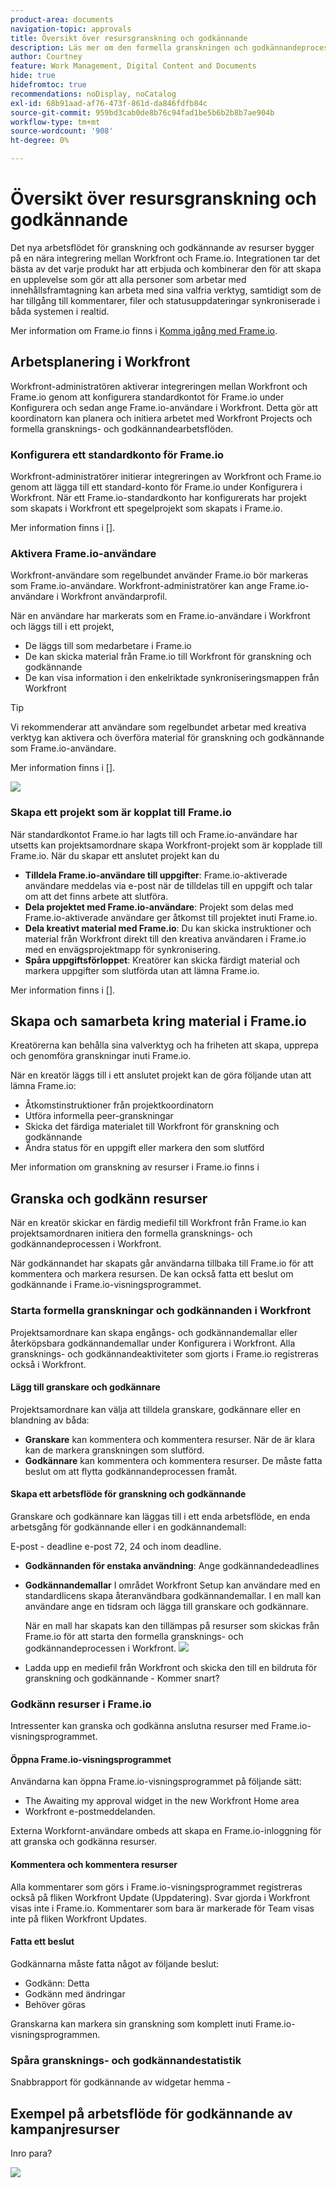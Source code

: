 ```yaml
---
product-area: documents
navigation-topic: approvals
title: Översikt över resursgranskning och godkännande
description: Läs mer om den formella granskningen och godkännandeprocessen i Workfront.
author: Courtney
feature: Work Management, Digital Content and Documents
hide: true
hidefromtoc: true
recommendations: noDisplay, noCatalog
exl-id: 68b91aad-af76-473f-861d-da846fdfb84c
source-git-commit: 959bd3cab0de8b76c94fad1be5b6b2b8b7ae904b
workflow-type: tm+mt
source-wordcount: '908'
ht-degree: 0%

---
```


# Översikt över resursgranskning och godkännande

Det nya arbetsflödet för granskning och godkännande av resurser bygger på en nära integrering mellan Workfront och Frame.io. Integrationen tar det bästa av det varje produkt har att erbjuda och kombinerar den för att skapa en upplevelse som gör att alla personer som arbetar med innehållsframtagning kan arbeta med sina valfria verktyg, samtidigt som de har tillgång till kommentarer, filer och statusuppdateringar synkroniserade i båda systemen i realtid.

Mer information om Frame.io finns i [Komma igång med Frame.io](https://support.frame.io/en/collections/49298-getting-started).

## Arbetsplanering i Workfront

Workfront-administratören aktiverar integreringen mellan Workfront och Frame.io genom att konfigurera standardkontot för Frame.io under Konfigurera och sedan ange Frame.io-användare i Workfront. Detta gör att koordinatorn kan planera och initiera arbetet med Workfront Projects och formella gransknings- och godkännandearbetsflöden.

### Konfigurera ett standardkonto för Frame.io

Workfront-administratörer initierar integreringen av Workfront och Frame.io genom att lägga till ett standard-konto för Frame.io under Konfigurera i Workfront. När ett Frame.io-standardkonto har konfigurerats har projekt som skapats i Workfront ett spegelprojekt som skapats i Frame.io.

Mer information finns i [].

<!-- in procedure article we need to cover how groups work with projects and how the frame account is associated with a group. And that accounts other than the default can be added on a 1:1 basis using the dev token. -->

### Aktivera Frame.io-användare

Workfront-användare som regelbundet använder Frame.io bör markeras som Frame.io-användare. Workfront-administratörer kan ange Frame.io-användare i Workfront användarprofil.

När en användare har markerats som en Frame.io-användare i Workfront och läggs till i ett projekt,

* De läggs till som medarbetare i Frame.io
* De kan skicka material från Frame.io till Workfront för granskning och godkännande
* De kan visa information i den enkelriktade synkroniseringsmappen från Workfront

>[!TIP]
>
>Vi rekommenderar att användare som regelbundet arbetar med kreativa verktyg kan aktivera och överföra material för granskning och godkännande som Frame.io-användare.

Mer information finns i [].

![](assets/Frame-enabled-user.png)


### Skapa ett projekt som är kopplat till Frame.io

När standardkontot Frame.io har lagts till och Frame.io-användare har utsetts kan projektsamordnare skapa Workfront-projekt som är kopplade till Frame.io. När du skapar ett anslutet projekt kan du

* **Tilldela Frame.io-användare till uppgifter**: Frame.io-aktiverade användare meddelas via e-post när de tilldelas till en uppgift och talar om att det finns arbete att slutföra.
* **Dela projektet med Frame.io-användare**: Projekt som delas med Frame.io-aktiverade användare ger åtkomst till projektet inuti Frame.io.
* **Dela kreativt material med Frame.io**: Du kan skicka instruktioner och material från Workfront direkt till den kreativa användaren i Frame.io med en envägsprojektmapp för synkronisering.
* **Spåra uppgiftsförloppet**: Kreatörer kan skicka färdigt material och markera uppgifter som slutförda utan att lämna Frame.io.

Mer information finns i [].

<!--Preassign approval templates to tasks coming in the future-->


## Skapa och samarbeta kring material i Frame.io

Kreatörerna kan behålla sina valverktyg och ha friheten att skapa, upprepa och genomföra granskningar inuti Frame.io.

När en kreatör läggs till i ett anslutet projekt kan de göra följande utan att lämna Frame.io:

* Åtkomstinstruktioner från projektkoordinatorn
* Utföra informella peer-granskningar
* Skicka det färdiga materialet till Workfront för granskning och godkännande
* Ändra status för en uppgift eller markera den som slutförd
<!-- * Notification of decision
* Upload new versions of connected assets marked as needs more work < will automatically connect>-->

Mer information om granskning av resurser i Frame.io finns i

## Granska och godkänn resurser

När en kreatör skickar en färdig mediefil till Workfront från Frame.io kan projektsamordnaren initiera den formella gransknings- och godkännandeprocessen i Workfront.

När godkännandet har skapats går användarna tillbaka till Frame.io för att kommentera och markera resursen. De kan också fatta ett beslut om godkännande i Frame.io-visningsprogrammet.

### Starta formella granskningar och godkännanden i Workfront

Projektsamordnare kan skapa engångs- och godkännandemallar eller återköpsbara godkännandemallar under Konfigurera i Workfront. Alla gransknings- och godkännandeaktiviteter som gjorts i Frame.io registreras också i Workfront.

#### Lägg till granskare och godkännare

Projektsamordnare kan välja att tilldela granskare, godkännare eller en blandning av båda:

* **Granskare** kan kommentera och kommentera resurser. När de är klara kan de markera granskningen som slutförd. <!--example of when to add reviewers-->
* **Godkännare** kan kommentera och kommentera resurser. De måste fatta beslut om att flytta godkännandeprocessen framåt.


#### Skapa ett arbetsflöde för granskning och godkännande

Granskare och godkännare kan läggas till i ett enda arbetsflöde, en enda arbetsgång för godkännande eller i en godkännandemall:

<!--can also assign teams and set deadline-->
E-post - deadline e-post 72, 24 och inom deadline.

* **Godkännanden för enstaka användning**: Ange godkännandedeadlines

* **Godkännandemallar**
I området Workfront Setup kan användare med en standardlicens skapa återanvändbara godkännandemallar. I en mall kan användare ange en tidsram och lägga till granskare och godkännare. <!--do we want to mention any upcoming plans here? -->

  När en mall har skapats kan den tillämpas på resurser som skickas från Frame.io för att starta den formella gransknings- och godkännandeprocessen i Workfront.
  ![](assets/assign-template.png)

<!-- can set timreframe which calculates deadline once approval is started. >

    For more information, see [Create and manage Approval Templates](/)<!--don't forget link-->

* Ladda upp en mediefil från Workfront och skicka den till en bildruta för granskning och godkännande - Kommer snart?

### Godkänn resurser i Frame.io

Intressenter kan granska och godkänna anslutna resurser med Frame.io-visningsprogrammet.

#### Öppna Frame.io-visningsprogrammet

Användarna kan öppna Frame.io-visningsprogrammet på följande sätt:

* The Awaiting my approval widget in the new Workfront Home area
* Workfront e-postmeddelanden.

Externa Workfornt-användare ombeds att skapa en Frame.io-inloggning för att granska och godkänna resurser.

#### Kommentera och kommentera resurser

Alla kommentarer som görs i Frame.io-visningsprogrammet registreras också på fliken Workfront Update (Uppdatering). Svar gjorda i Workfront visas inte i Frame.io. Kommentarer som bara är markerade för Team visas inte på fliken Workfront Updates.

#### Fatta ett beslut

Godkännarna måste fatta något av följande beslut:

* Godkänn: Detta
* Godkänn med ändringar
* Behöver göras

Granskarna kan markera sin granskning som komplett inuti Frame.io-visningsprogrammen.

<!-- include screenshot from frame.io-->



<!-- upload assets directly to workfront to be reviewed in Frame.io/ Will have to send manually at first

Reviewer/approver needs to go through email to get to frame vier
-->


### Spåra gransknings- och godkännandestatistik

Snabbrapport för godkännande av widgetar hemma -

<!--
### Published approved assets to Adobe Experience Manager Assets

Use the native integration to send approved assets to AEM.
-->


## Exempel på arbetsflöde för godkännande av kampanjresurser

Inro para?

![](assets/example-workflow.png) <!-- probbly need a different version of this but add something similar rather than typing all out?-->
